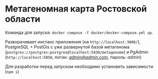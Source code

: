 # Метагеномная карта Ростовской области

Команда для запуска: `docker compose -f docker/docker-compose.yml up`.

Разворачивает инстанс приложения (на `http://localhost:3000/`), PostgreSQL + PostGis с уже развернутой базой метагенома (`postgres://postgres:postgres@localhost:5430/metagenome`) и PgAdmin (`http://localhost:5050`, логин: _<admin@admin.com>_, пароль: _admin_)

Для разработки перед запуском необходимо установить зависимости (`npm i`)
